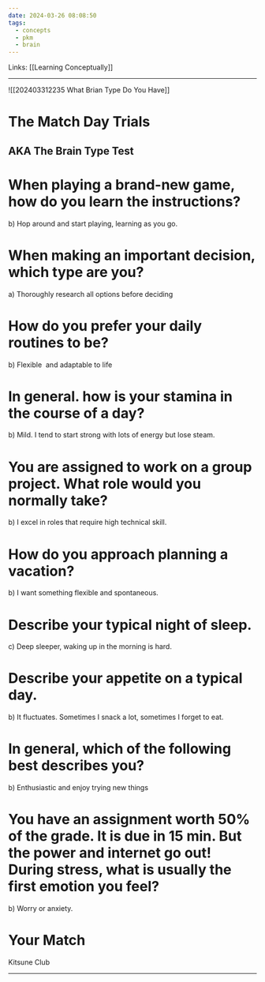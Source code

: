 ```yaml
---
date: 2024-03-26 08:08:50
tags:
  - concepts
  - pkm
  - brain
---
```

Links: [[Learning Conceptually]]

---
![[202403312235 What Brian Type Do You Have]]
# The Match Day Trials 
## AKA The Brain Type Test
# When playing a brand-new game, how do you learn the instructions?
b) Hop around and start playing, learning as you go.
# When making an important decision, which type are you?
a) Thoroughly research all options before deciding
# How do you prefer your daily routines to be?
b) Flexible  and adaptable to life
# In general. how is your stamina in the course of a day?
b) Mild. I tend to start strong with lots of energy but lose steam.
# You are assigned to work on a group project. What role would you normally take?
b) I excel in roles that require high technical skill.
# How do you approach planning a vacation?
b) I want something flexible and spontaneous.
# Describe your typical night of sleep.
c) Deep sleeper, waking up in the morning is hard.
# Describe your appetite on a typical day.
b) It fluctuates. Sometimes I snack a lot, sometimes I forget to eat.
# In general, which of the following best describes you?
b) Enthusiastic and enjoy trying new things
# You have an assignment worth 50% of the grade. It is due in 15 min. But the power and internet go out! During stress, what is usually the first emotion you feel?
b) Worry or anxiety.

# Your Match
Kitsune Club

---
